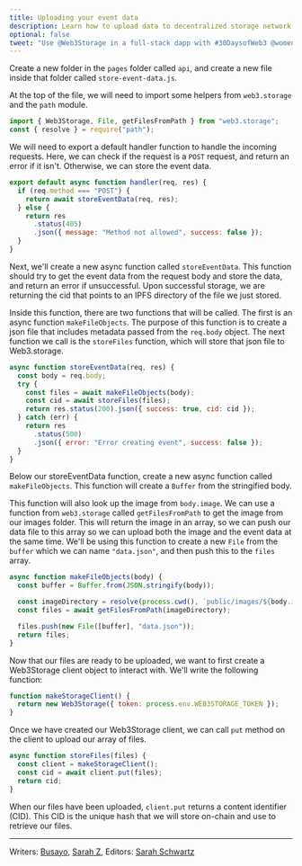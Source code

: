 ```yaml
---
title: Uploading your event data
description: Learn how to upload data to decentralized storage network using Web3.Storage.
optional: false
tweet: "Use @Web3Storage in a full-stack dapp with #30DaysofWeb3 @womenbuildweb3 🗂"
---
```


Create a new folder in the `pages` folder called `api`, and create a new file inside that folder called `store-event-data.js`.

At the top of the file, we will need to import some helpers from `web3.storage` and the `path` module.

```javascript
import { Web3Storage, File, getFilesFromPath } from "web3.storage";
const { resolve } = require("path");
```

We will need to export a default handler function to handle the incoming requests. Here, we can check if the request is a `POST` request, and return an error if it isn't. Otherwise, we can store the event data.

```javascript
export default async function handler(req, res) {
  if (req.method === "POST") {
    return await storeEventData(req, res);
  } else {
    return res
      .status(405)
      .json({ message: "Method not allowed", success: false });
  }
}
```

Next, we'll create a new async function called `storeEventData`. This function should try to get the event data from the request body and store the data, and return an error if unsuccessful.
Upon successful storage, we are returning the cid that points to an IPFS directory of the file we just stored.

Inside this function, there are two functions that will be called. The first is an async function `makeFileObjects`. The purpose of this function is to create a json file that includes metadata passed from the `req.body` object. The next function we call is the `storeFiles` function, which will store that json file to Web3.storage.

```javascript
async function storeEventData(req, res) {
  const body = req.body;
  try {
    const files = await makeFileObjects(body);
    const cid = await storeFiles(files);
    return res.status(200).json({ success: true, cid: cid });
  } catch (err) {
    return res
      .status(500)
      .json({ error: "Error creating event", success: false });
  }
}
```

Below our storeEventData function, create a new async function called `makeFileObjects`. This function will create a `Buffer` from the stringified body.

This function will also look up the image from `body.image`. We can use a function from `web3.storage` called `getFilesFromPath` to get the image from our images folder. This will return the image in an array, so we can push our data file to this array so we can upload both the image and the event data at the same time. We'll be using this function to create a new `File` from the `buffer` which we can name `"data.json"`, and then push this to the `files` array.

```javascript
async function makeFileObjects(body) {
  const buffer = Buffer.from(JSON.stringify(body));

  const imageDirectory = resolve(process.cwd(), `public/images/${body.image}`);
  const files = await getFilesFromPath(imageDirectory);

  files.push(new File([buffer], "data.json"));
  return files;
}
```

Now that our files are ready to be uploaded, we want to first create a Web3Storage client object to interact with. We'll write the following function:

```javascript
function makeStorageClient() {
  return new Web3Storage({ token: process.env.WEB3STORAGE_TOKEN });
}
```

Once we have created our Web3Storage client, we can call `put` method on the client to upload our array of files.

```javascript
async function storeFiles(files) {
  const client = makeStorageClient();
  const cid = await client.put(files);
  return cid;
}
```

When our files have been uploaded, `client.put` returns a content identifier (CID). This CID is the unique hash that we will store on-chain and use to retrieve our files.

---

Writers: [Busayo](https://twitter.com/amoweo), [Sarah Z](https://twitter.com/haegeez),
Editors: [Sarah Schwartz](https://twitter.com/schwartzswartz)
